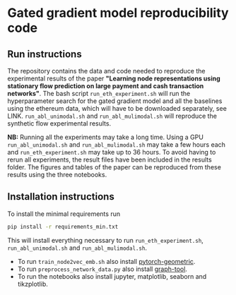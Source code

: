 # Gated gradient model reproducibility code

## Run instructions
The repository contains the data and code needed to reproduce the experimental results of the paper **"Learning node representations using stationary flow prediction on large payment and cash transaction networks"**.
The bash script `run_eth_experiment.sh` will run the hyperparameter search for the gated gradient model and all the baselines using the ethereum data, which will have to be downloaded separately, see LINK. 
`run_abl_unimodal.sh` and `run_abl_mulimodal.sh` will reproduce the synthetic flow experimental results.

**NB:** Running all the experiments may take a long time. Using a GPU `run_abl_unimodal.sh` and `run_abl_mulimodal.sh` may take a few hours each and  `run_eth_experiment.sh` may take up to 36 hours.
To avoid having to rerun all experiments, the result files have been included in the results folder.
The figures and tables of the paper can be reproduced from these results using the three notebooks.

## Installation instructions

To install the minimal requirements run
```bash
pip install -r requirements_min.txt
```
This will install everything necessary to run `run_eth_experiment.sh`, `run_abl_unimodal.sh` and `run_abl_mulimodal.sh`.
- To run `train_node2vec_emb.sh` also install [pytorch-geometric](https://pytorch-geometric.readthedocs.io/en/latest/).
- To run `preprocess_network_data.py`  also install [graph-tool](https://graph-tool.skewed.de/).
- To run the notebooks also install jupyter, matplotlib, seaborn and tikzplotlib.
 